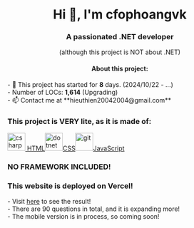 <h1 align="center">Hi 👋, I'm cfophoangvk</h1>
<h3 align="center">A passionated .NET developer</h3>
<p align="center">(although this project is NOT about .NET)</p>
<h4 align="center">About this project:</h4>
- 🔭 This project has started for <b>8</b> days. (2024/10/22 - ...)<br>
- Number of LOCs: <b>1,614</b> (Upgrading)<br>
- 📫 Contact me at **hieuthien20042004@gmail.com**<br>

<h3 align="left">This project is VERY lite, as it is made of:</h3>
<p align="left" style="display:flex;align-items:center">
<a href="https://www.w3schools.com/html/" target="_blank" rel="noreferrer"><img src="https://cdn.pixabay.com/photo/2017/08/05/11/16/logo-2582748_640.png" alt="csharp" width="40" height="40"/> HTML </a> <br>
<a href="https://www.w3schools.com/css/" target="_blank" rel="noreferrer"><img src="https://cdn.pixabay.com/photo/2017/08/05/11/16/logo-2582747_1280.png" alt="dotnet" width="40" height="40"/>CSS</a><br>
<a href="https://www.w3schools.com/js/" target="_blank" rel="noreferrer"> <img src="https://cdn.pixabay.com/photo/2015/04/23/17/41/javascript-736400_1280.png" alt="git" width="40" height="40"/>JavaScript</a><br>
</p>
<h3>NO FRAMEWORK INCLUDED!</h3>
<h3>This website is deployed on Vercel!</h3>
- Visit <a href="https://4-pics-1-word.vercel.app/">here</a> to see the result!<br>
- There are 90 questions in total, and it is expanding more!<br>
- The mobile version is in process, so coming soon!
